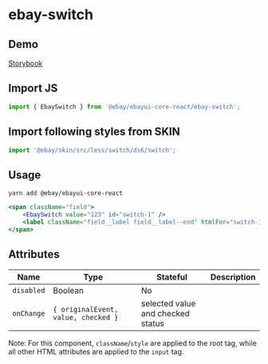 # ebay-switch

## Demo
[Storybook](https://pages.github.com/eBay/ebayui-core-react/master/?path=/story/ebay-switch--default-switch-button)

## Import JS
```jsx harmony
import { EbaySwitch } from '@ebay/ebayui-core-react/ebay-switch';
```
## Import following styles from SKIN
```jsx harmony
import '@ebay/skin/src/less/switch/ds6/switch';
```
## Usage
```
yarn add @ebay/ebayui-core-react
```
```jsx harmony
<span className="field">
    <EbaySwitch value="123" id="switch-1" />
    <label className="field__label field__label--end" htmlFor="switch-1">Remember me</label>
</span>
```

## Attributes

Name | Type | Stateful | Description
--- | --- | --- | ---
`disabled` | Boolean | No |
`onChange` | `{ originalEvent, value, checked }` | selected value and checked status

Note: For this component, `className`/`style` are applied to the root tag, while all other HTML attributes are applied to the `input` tag.

